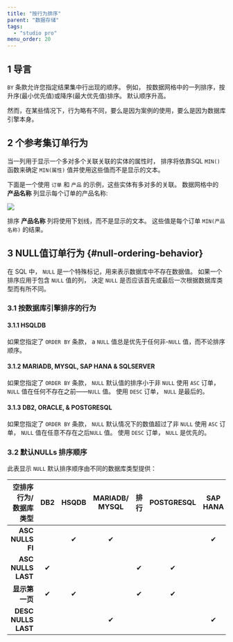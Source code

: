 ```yaml
---
title: "按行为排序"
parent: "数据存储"
tags:
  - "studio pro"
menu_order: 20
---
```


## 1 导言

`BY` 条款允许您指定结果集中行出现的顺序。 例如， 按数据网格中的一列排序，按升序(最小优先值)或降序(最大优先值)排序。 默认顺序升高。

然而，在某些情况下，行为略有不同，要么是因为案例的使用，要么是因为数据库引擎本身。

## 2 个参考集订单行为

当一列用于显示一个多对多个关联关联的实体的属性时， 排序将依靠SQL `MIN()` 函数来确定 `MIN(属性)` 值并使用这些值而不是显示的文本。

下面是一个使用 `订单` 和 `产品` 的示例，这些实体有多对多的关联。 数据网格中的 **产品名称** 列显示每个订单的产品名称:

![](attachments/runtime/sorting-reference-sets.png)

排序 **产品名称** 列将使用下划线，而不是显示的文本。 这些值是每个订单 `MIN(产品名称)` 的结果。

## 3 NULL值订单行为 {#null-ordering-behavior}

在 SQL 中， `NULL` 是一个特殊标记，用来表示数据库中不存在数据值。 如果一个排序应用于包含 `NULL` 值的列， 决定 `NULL` 是否应该首先或最后一次根据数据库类型而有所不同。

### 3.1 按数据库引擎排序的行为

#### 3.1.1 HSQLDB

如果您指定了 `ORDER BY` 条款， a `NULL` 值总是优先于任何非-`NULL` 值，而不论排序顺序。

#### 3.1.2 MARIADB, MYSQL, SAP HANA & SQLSERVER

如果您指定了 `ORDER BY` 条款， `NULL` 默认值的排序小于非 `NULL` 使用 `ASC` 订单， `NULL` 值在任何不存在之前——`NULL` 值。 使用 `DESC` 订单， `NULL` 是最后的。

#### 3.1.3 DB2, ORACLE, & POSTGRESQL

如果您指定了 `ORDER BY` 条款， `NULL` 默认情况下的数值超过了非 `NULL` 使用 `ASC` 订单， `NULL` 值在任意不存在之后`NULL` 值。 使用 `DESC` 订单， `NULL` 是优先的。

### 3.2 默认NULLs 排序顺序

此表显示 `NULL` 默认排序顺序由不同的数据库类型提供：

|         空排序行为/数据库类型 | DB2 | HSQDB | MARIADB/ MYSQL | 排行 | POSTGRESQL | SAP HANA | SQL 服务 |
| -------------------:|:---:|:-----:|:--------------:|:--:|:----------:|:--------:|:------:|
|    **ASC NULLS FI** |     |   ✔   |       ✔        |    |            |    ✔     |   ✔    |
|  **ASC NULLS LAST** |  ✔  |       |                | ✔  |     ✔      |          |        |
|           **显示第一页** |  ✔  |   ✔   |                | ✔  |     ✔      |          |        |
| **DESC NULLS LAST** |     |       |       ✔        |    |            |    ✔     |   ✔    |
